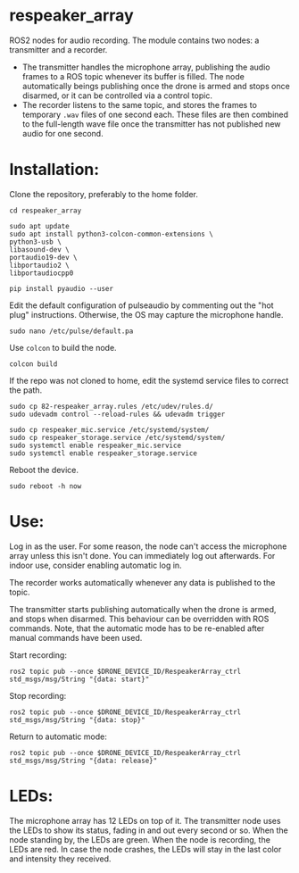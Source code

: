 # respeaker_array
ROS2 nodes for audio recording. The module contains two nodes: a transmitter 
and a recorder. 
- The transmitter handles the microphone array, publishing the audio frames 
to a ROS topic whenever its buffer is filled. The node automatically beings 
publishing once the drone is armed and stops once disarmed, or it can be 
controlled via a control topic.
- The recorder listens to the same topic, and stores the frames to temporary 
`.wav` files of one second each. These files are then combined to the 
full-length wave file once the transmitter has not published new audio for 
one second. 

# Installation:
Clone the repository, preferably to the home folder. 
```
cd respeaker_array

sudo apt update
sudo apt install python3-colcon-common-extensions \
python3-usb \
libasound-dev \
portaudio19-dev \
libportaudio2 \
libportaudiocpp0

pip install pyaudio --user
```

Edit the default configuration of pulseaudio by commenting out the "hot plug"
instructions. Otherwise, the OS may capture the microphone handle. 

```sudo nano /etc/pulse/default.pa```

Use `colcon` to build the node. 

```colcon build```

If the repo was not cloned to home, edit the systemd service files to correct
the path.
```
sudo cp 82-respeaker_array.rules /etc/udev/rules.d/
sudo udevadm control --reload-rules && udevadm trigger

sudo cp respeaker_mic.service /etc/systemd/system/
sudo cp respeaker_storage.service /etc/systemd/system/
sudo systemctl enable respeaker_mic.service
sudo systemctl enable respeaker_storage.service
```

Reboot the device.

`sudo reboot -h now`


# Use:
Log in as the user. For some reason, the node can't access the microphone array
unless this isn't done. You can immediately log out afterwards. For indoor use,
consider enabling automatic log in.

The recorder works automatically whenever any data is published to the topic. 

The transmitter starts publishing automatically when the drone is armed, and 
stops when disarmed. This behaviour can be overridden with ROS commands. Note, 
that the automatic mode has to be re-enabled after manual commands have been 
used. 

Start recording:

`ros2 topic pub --once $DRONE_DEVICE_ID/RespeakerArray_ctrl std_msgs/msg/String "{data: start}"`

Stop recording:

`ros2 topic pub --once $DRONE_DEVICE_ID/RespeakerArray_ctrl std_msgs/msg/String "{data: stop}"`

Return to automatic mode: 

`ros2 topic pub --once $DRONE_DEVICE_ID/RespeakerArray_ctrl std_msgs/msg/String "{data: release}"`

# LEDs:
The microphone array has 12 LEDs on top of it. The transmitter node uses the 
LEDs to show its status, fading in and out every second or so. When the node 
standing by, the LEDs are green. When the node is recording, the LEDs are red.
In case the node crashes, the LEDs will stay in the last color and intensity
they received.